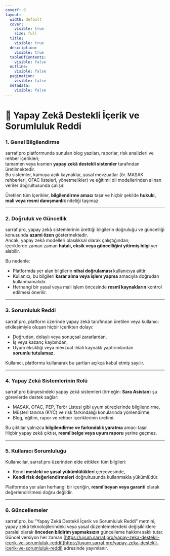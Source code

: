 ```yaml
---
coverY: 0
layout:
  width: default
  cover:
    visible: true
    size: full
  title:
    visible: true
  description:
    visible: true
  tableOfContents:
    visible: false
  outline:
    visible: false
  pagination:
    visible: false
  metadata:
    visible: false
---
```


# 🧠 Yapay Zekâ Destekli İçerik ve Sorumluluk Reddi

### 1. Genel Bilgilendirme

sarraf.pro platformunda sunulan blog yazıları, raporlar, risk analizleri ve rehber içerikleri;\
tamamen veya kısmen **yapay zekâ destekli sistemler** tarafından üretilmektedir.\
Bu sistemler, kamuya açık kaynaklar, yasal mevzuatlar (ör. MASAK rehberleri, OFAC listeleri, yönetmelikler) ve eğitimli dil modellerinden alınan veriler doğrultusunda çalışır.

Üretilen tüm içerikler, **bilgilendirme amacı** taşır ve hiçbir şekilde **hukuki, mali veya resmi danışmanlık** niteliği taşımaz.

***

### 2. Doğruluk ve Güncellik

sarraf.pro, yapay zekâ sistemlerinin ürettiği bilgilerin doğruluğu ve güncelliği konusunda **azami özen** göstermektedir.\
Ancak, yapay zekâ modelleri olasılıksal olarak çalıştığından;\
içeriklerde zaman zaman **hatalı, eksik veya güncelliğini yitirmiş bilgi** yer alabilir.

Bu nedenle:

* Platformda yer alan bilgilerin **nihai doğrulaması** kullanıcıya aittir.
* Kullanıcı, bu bilgileri **karar alma veya işlem yapma** amacıyla doğrudan kullanmamalıdır.
* Herhangi bir yasal veya mali işlem öncesinde **resmî kaynakların** kontrol edilmesi önerilir.

***

### 3. Sorumluluk Reddi

sarraf.pro, platform üzerinde yapay zekâ tarafından üretilen veya kullanıcı etkileşimiyle oluşan hiçbir içerikten dolayı:

* Doğrudan, dolaylı veya sonuçsal zararlardan,
* İş veya kazanç kaybından,
* Uyum eksikliği veya mevzuat ihlali kaynaklı yaptırımlardan\
  **sorumlu tutulamaz.**

Kullanıcı, platformu kullanarak bu şartları açıkça kabul etmiş sayılır.

***

### 4. Yapay Zekâ Sistemlerinin Rolü

sarraf.pro bünyesindeki yapay zekâ sistemleri (örneğin: **Sara Asistan**) şu görevlerde destek sağlar:

* MASAK, OFAC, PEP, Terör Listesi gibi uyum süreçlerinde bilgilendirme,
* Müşteri tanıma (KYC) ve risk farkındalığı konularında yönlendirme,
* Blog, eğitim, rapor ve rehber içeriklerinin üretimi.

Bu çıktılar yalnızca **bilgilendirme ve farkındalık yaratma** amacı taşır.\
Hiçbir yapay zekâ çıktısı, **resmî belge veya uyum raporu** yerine geçmez.

***

### 5. Kullanıcı Sorumluluğu

Kullanıcılar, sarraf.pro üzerinden elde ettikleri tüm bilgileri:

* Kendi **mesleki ve yasal yükümlülükleri** çerçevesinde,
* **Kendi risk değerlendirmeleri** doğrultusunda kullanmakla yükümlüdür.

Platformda yer alan herhangi bir içeriğin, **resmî beyan veya garanti** olarak değerlendirilmesi doğru değildir.

***

### 6. Güncellemeler

sarraf.pro, bu “Yapay Zekâ Destekli İçerik ve Sorumluluk Reddi” metnini,\
yapay zekâ teknolojilerindeki veya yasal düzenlemelerdeki değişikliklere paralel olarak **önceden bildirim yapmaksızın** güncelleme hakkını saklı tutar.\
Güncel versiyon her zaman [https://uyum.sarraf.pro/yapay-zeka-destekli-icerik-ve-sorumluluk-reddi](https://uyum.sarraf.pro/yapay-zeka-destekli-icerik-ve-sorumluluk-reddi) adresinde yayımlanır.
